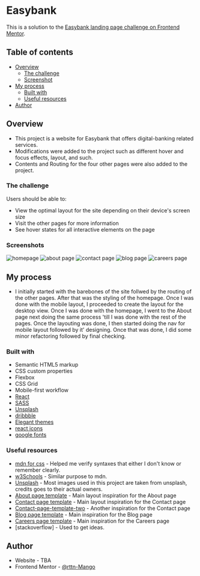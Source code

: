 # Easybank

This is a solution to the [Easybank landing page challenge on Frontend Mentor](https://www.frontendmentor.io/challenges/easybank-landing-page-WaUhkoDN).
## Table of contents

- [Overview](#overview)
  - [The challenge](#the-challenge)
  - [Screenshot](#screenshots)
- [My process](#my-process)
  - [Built with](#built-with)
  - [Useful resources](#useful-resources)
- [Author](#author)

## Overview
 - This project is a website for Easybank that offers digital-banking related services.
 - Modifications were added to the project such as different hover and focus effects, layout, and such.
 - Contents and Routing for the four other pages were also added to the project.

### The challenge

Users should be able to:

- View the optimal layout for the site depending on their device's screen size
- Visit the other pages for more information
- See hover states for all interactive elements on the page

### Screenshots

![homepage](public/homepage.png)
![about page](public/about.png)
![contact page](public/contact.png)
![blog page](public/blog.png)
![careers page](public/careers.png)


## My process
 - I initially started with the barebones of the site follwed by the routing of the other pages. After that was the styling of the homepage. Once I was done with the mobile layout,
 I proceeded to create the layout for the desktop view. Once I was done with the homepage, I went to the About page next doing the same process 'till I was done with the rest of the
 pages. Once the layouting was done, I then started doing the nav for mobile layout followed by it' designing. Once that was done, I did some minor refactoring followed by final checking.

### Built with

- Semantic HTML5 markup
- CSS custom properties
- Flexbox
- CSS Grid
- Mobile-first workflow
- [React](https://reactjs.org/)
- [SASS](https://sass-lang.com/guide/)
- [Unsplash](https://unsplash.com/)
- [dribbble](https://dribbble.com)
- [Elegant themes](https://www.elegantthemes.com/layouts/)
- [react icons](https://react-icons.github.io/react-icons/#/)
- [google fonts](https://fonts.google.com/)

### Useful resources

- [mdn for css](https://developer.mozilla.org/en-US/docs/Web/CSS) - Helped me verify syntaxes that either I don't know or remember clearly.
- [w3Schools](https://www.w3schools.com/css/) - Similar purpose to mdn.
- [Unsplash](https://unsplash.com/) - Most images used in this project are taken from unsplash, credits goes to their actual owners.
- [About page template](https://dribbble.com/shots/14338886-10-8-About-Us-Page) - Main layout inspiration for the About page
- [Contact page template](https://www.elegantthemes.com/layouts/business/bank-contact-page/live-demo) - Main layout inspiration for the Contact page
- [Contact-page-template-two]((https://dribbble.com/shots/14338906-10-8-Contact-Us-Page)) - Another inspiration for the Contact page
- [Blog page template](https://dribbble.com/shots/18954906-Credo-Medical-website-Blog-page) - Main inspiration for the Blog page
- [Careers page template](https://dribbble.com/shots/22349737-Sarvadhi-Career-Page) - Main inspiration for the Careers page
- [stackoverflow] - Used to get ideas.

## Author

- Website - TBA
- Frontend Mentor - [@rttn-Mango](https://www.frontendmentor.io/profile/rttn-Mango)
